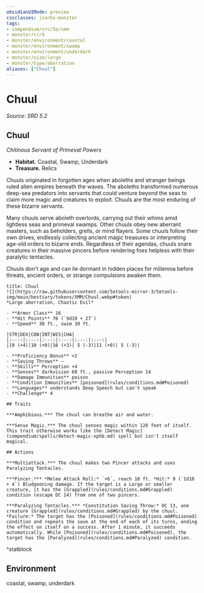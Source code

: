 ```yaml
---
obsidianUIMode: preview
cssclasses: json5e-monster
tags:
- compendium/src/5e/xmm
- monster/cr/4
- monster/environment/coastal
- monster/environment/swamp
- monster/environment/underdark
- monster/size/large
- monster/type/aberration
aliases: ["Chuul"]
---
```

# Chuul
*Source: SRD 5.2*  

## Chuul

*Chitinous Servant of Primeval Powers*

- **Habitat.** Coastal, Swamp, Underdark  
- **Treasure.** Relics  

Chuuls originated in forgotten ages when aboleths and stranger beings ruled alien empires beneath the waves. The aboleths transformed numerous deep-sea predators into servants that could venture beyond the seas to claim more magic and creatures to exploit. Chuuls are the most enduring of these bizarre servants.

Many chuuls serve aboleth overlords, carrying out their whims amid lightless seas and primeval swamps. Other chuuls obey new aberrant masters, such as beholders, grells, or mind flayers. Some chuuls follow their own drives, endlessly collecting ancient magic treasures or interpreting age-old orders to bizarre ends. Regardless of their agendas, chuuls snare creatures in their massive pincers before rendering foes helpless with their paralytic tentacles.

Chuuls don't age and can lie dormant in hidden places for millennia before threats, ancient orders, or strange compulsions awaken them.

```ad-statblock
title: Chuul
![](https://raw.githubusercontent.com/5etools-mirror-3/5etools-img/main/bestiary/tokens/XMM/Chuul.webp#token)
*Large aberration, Chaotic Evil*

- **Armor Class** 16
- **Hit Points** 76 (`9d10 + 27`)
- **Speed** 30 ft., swim 30 ft.

|STR|DEX|CON|INT|WIS|CHA|
|:---:|:---:|:---:|:---:|:---:|:---:|
|19 (+4)|10 (+0)|16 (+3)| 5 (-3)|11 (+0)| 5 (-3)|

- **Proficiency Bonus** +2
- **Saving Throws** ⏤
- **Skills** Perception +4
- **Senses** darkvision 60 ft., passive Perception 14
- **Damage Immunities** poison
- **Condition Immunities** [poisoned](rules/conditions.md#Poisoned)
- **Languages** understands Deep Speech but can't speak
- **Challenge** 4

## Traits

***Amphibious.*** The chuul can breathe air and water.

***Sense Magic.*** The chuul senses magic within 120 feet of itself. This trait otherwise works like the [Detect Magic](compendium/spells/detect-magic-xphb.md) spell but isn't itself magical.

## Actions

***Multiattack.*** The chuul makes two Pincer attacks and uses Paralyzing Tentacles.

***Pincer.*** *Melee Attack Roll:* `+6`, reach 10 ft. *Hit:* 9 (`1d10 + 4`) Bludgeoning damage. If the target is a Large or smaller creature, it has the [Grappled](rules/conditions.md#Grappled) condition (escape DC 14) from one of two pincers.

***Paralyzing Tentacles.*** *Constitution Saving Throw:* DC 13, one creature [Grappled](rules/conditions.md#Grappled) by the chuul. *Failure:* The target has the [Poisoned](rules/conditions.md#Poisoned) condition and repeats the save at the end of each of its turns, ending the effect on itself on a success. After 1 minute, it succeeds automatically. While [Poisoned](rules/conditions.md#Poisoned), the target has the [Paralyzed](rules/conditions.md#Paralyzed) condition.
```
^statblock

## Environment

coastal, swamp, underdark